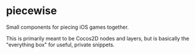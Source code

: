 piecewise
=========

Small components for piecing iOS games together.

This is primarily meant to be Cocos2D nodes and layers, but is basically the "everything box" for useful, private snippets.
